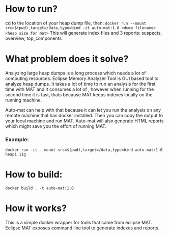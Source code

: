 # How to run?
cd to the location of your heap dump file, then:
```docker run --mount src=$(pwd),target=/data,type=bind -it auto-mat:1.0 <dump filename> <heap size for mat>```
This will generate index files and 3 reports:
suspects, overview, top_components

# What problem does it solve?

Analyzing large heap dumps is a long process which needs a lot of computing resources. Eclipse Memory Analyzer Tool is GUI based tool to analyze heap dumps. It takes a lot of time to run an analysis for the first time with MAT and it consumes a lot of , however when running for the second time it is fast, thats because MAT keeps indexes locally on the running machine.

Auto-mat can help with that because it can let you run the analysis on any remote machine that has docker installed. Then you can copy the output to your local machine and run MAT.
Auto-mat will also generate HTML reports which might save you the effort of running MAT.

### Example:

```docker run -it --mount src=$(pwd),target=/data,type=bind auto-mat:1.0 heap1 11g```

# How to build:

```docker build . -t auto-mat:1.0```

# How it works?

This is a simple docker wrapper for tools that came from eclipse MAT. Eclipse MAT exposes command line tool to generate indexes and reports.